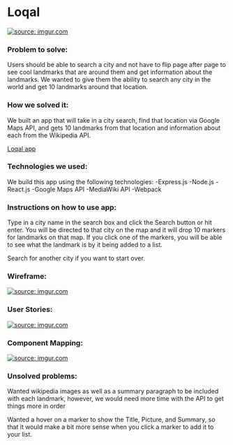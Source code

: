 <h1> Loqal </h1>

<a href="http://imgur.com/bwFbzLW"><img src="http://i.imgur.com/bwFbzLW.png" title="source: imgur.com" /></a>

<h3>Problem to solve:</h3> 

Users should be able to search a city and not have to flip page after page to see cool landmarks that are around them and get information about the landmarks. We wanted to give them the ability to search any city in the world and get 10 landmarks around that location.

<h3>How we solved it:</h3>

We built an app that will take in a city search, find that location via Google Maps API, and gets 10 landmarks from that location and information about each from the Wikipedia API.


<a href="http://loqal.herokuapp.com/">Loqal app</a>

<h3>Technologies we used:</h3>

We build this app using the following technologies:
    -Express.js
    -Node.js
    -React.js 
    -Google Maps API
    -MediaWiki API
    -Webpack

<h3>Instructions on how to use app:</h3>

Type in a city name in the search box and click the Search button or hit enter. You will be directed to that city on the map and it will drop 10 markers for landmarks on that map. If you click one of the markers, you will be able to see what the landmark is by it being added to a list.

Search for another city if you want to start over.

<h3>Wireframe:</h3>

<a href="http://imgur.com/MhGQA0D"><img src="http://i.imgur.com/MhGQA0D.png" title="source: imgur.com" /></a>

<h3>User Stories:</h3>

<a href="http://imgur.com/8T1f6L6"><img src="http://i.imgur.com/8T1f6L6.jpg" title="source: imgur.com" /></a>

<h3>Component Mapping:</h3> 

<a href="http://imgur.com/0EBCqQB"><img src="http://i.imgur.com/0EBCqQB.jpg" title="source: imgur.com" /></a>

<h3>Unsolved problems:</h3> 
    
<p>Wanted wikipedia images as well as a summary paragraph to be included with each landmark, however, we would need more time with the API to get things more in order</p>
<p>Wanted a hover on a marker to show the Title, Picture, and Summary, so that it would make a bit more sense when you click a marker to add it to your list.</p>
    
